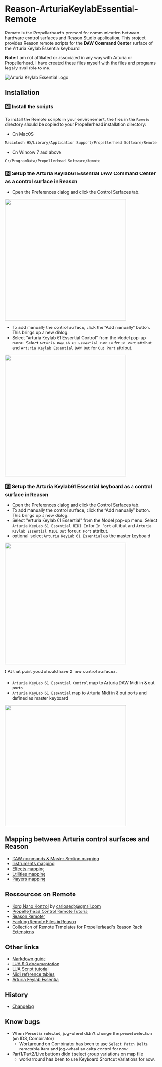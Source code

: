 # Reason-ArturiaKeylabEssential-Remote

Remote is the Propellerheadʼs protocol for communication between hardware control surfaces and Reason Studio application. This project provides Reason remote scripts for the **DAW Command Center** surface of the Arturia Keylab Essential keyboard

**Note**: I am not affiliated or associated in any way with Arturia or Propellerhead. I have created these files myself with the files and programs legally available to me.

![Arturia Keylab Essential Logo](https://medias.arturia.net/images/products/keylab-essential/keylab-essential-image.png)

## Installation

### :one: Install the scripts

To install the Remote scripts in your environement, the files in the `Remote` directory should be copied to your Propellerhead installation directory:

* On MacOS

```bash
Macintosh HD/Library/Application Support/Propellerhead Software/Remote
```

* On Window 7 and above

```bash
C:/ProgramData/Propellerhead Software/Remote
```

### :two: Setup the Arturia Keylab61 Essential DAW Command Center as a control surface in Reason

* Open the Preferences dialog and click the Control Surfaces tab.

<img src="./images/OpenControlSurfaceTab.png" width="400">

* To add manually the control surface, click the “Add manually” button. This brings up a new dialog.
* Select "Arturia Keylab 61 Essential Control" from the Model pop-up menu. Select `Arturia KeyLab 61 Essential DAW In` for `In Port` attribut and `Arturia Keylab Essential DAW Out` for `Out Port` attribut.

<img src="./images/ControlSurfaceSelection.png" width="400">

### :three: Setup the Arturia Keylab61 Essential keyboard as a control surface in Reason

* Open the Preferences dialog and click the Control Surfaces tab.
* To add manually the control surface, click the “Add manually” button. This brings up a new dialog.
* Select "Arturia Keylab 61 Essential" from the Model pop-up menu. Select `Arturia KeyLab 61 Essential MIDI In` for `In Port` attribut and `Arturia Keylab Essential MIDI Out` for `Out Port` attribut.
* optional: select `Arturia KeyLab 61 Essential` as the master keyboard

<img src="./images/KeyboardSurfaceSelection.png" width="400">

:exclamation: At that point youd should have 2 new control surfaces:

* `Arturia KeyLab 61 Essential Control` map to Arturia DAW Midi in & out ports
* `Arturia KeyLab 61 Essential` map to Arturia Midi in & out ports and defined as master keyboard

<img src="./images/SetupFinal.png" width="400">

## Mapping between Arturia control surfaces and Reason

* [DAW commands & Master Section mapping](./mapping-doc/daw-mapping.md)
* [Instruments mapping](./mapping-doc/instruments-mapping.md)
* [Effects mapping](./mapping-doc/effects-mapping.md)
* [Utilities mapping](./mapping-doc/utilities-mapping.md)
* [Players mapping](./mapping-doc/players-mapping.md)

## Ressources on Remote

* [Korg Nano Kontrol](https://github.com/carlosedp/Reason-KorgNanoKontrol2-Remote) by <carlosedp@gmail.com>
* [Propellerhead Control Remote Tutorial](https://www.reasonstudios.com/blog/control-remote)
* [Reason Remoter](http://www.reasonremoter.uk/)
* [Hacking Remote Files in Reason](https://www.soundonsound.com/techniques/hacking-remote-files-reason)
* [Collection of Remote Templates for Propellerhead's Reason Rack Extensions](https://github.com/LividInstruments/Reason_RE_Remote_Templates)

## Other links

* [Markdown guide](https://guides.github.com/pdfs/markdown-cheatsheet-online.pdf)
* [LUA 5.0 documentation](http://www.lua.org/manual/5.0/.)
* [LUA Script tutorial](https://wxlua.developpez.com/tutoriels/lua/general/cours-complet/)
* [Midi reference tables](https://www.midi.org/specifications-old/category/reference-tables)
* [Arturia Keylab Essential](https://www.arturia.com/support/keylab-essential-start)

## History

* [Changelog](./CHANGELOG.md)

## Know bugs

* When Preset is selected, jog-wheel didn't change the preset selection (on ID8, Combinator)
  * Workaround on Combinator has been to use `Select Patch Delta` remotable item and jog-wheel as delta control for now.
* Part1/Part2/Live buttons didn't select group variations on map file
  * workarround has been to use Keyboard Shortcut Variations for now.
